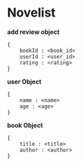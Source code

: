 # Novelist

**add review object**
```
{
    bookId : <book_id>
    userId : <user_id>
    rating : <rating> 
}
```

**user Object** 

```commandline
{
    name : <name>
    age : <age>
}
```

**book Object**
```commandline
{
    title : <title>
    author : <author>
}
```